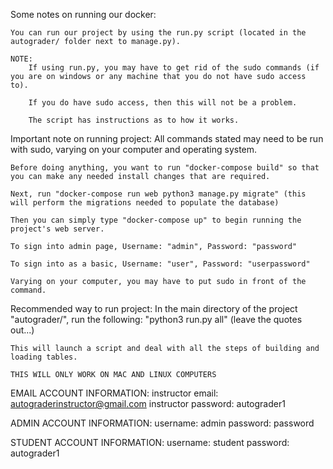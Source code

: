 Some notes on running our docker:
	
	You can run our project by using the run.py script (located in the autograder/ folder next to manage.py).

	NOTE:
		If using run.py, you may have to get rid of the sudo commands (if you are on windows or any machine that you do not have sudo access to).

		If you do have sudo access, then this will not be a problem.

		The script has instructions as to how it works.




Important note on running project:
	All commands stated may need to be run with sudo, varying on your computer and operating system.

	Before doing anything, you want to run "docker-compose build" so that you can make any needed install changes that are required.

	Next, run "docker-compose run web python3 manage.py migrate" (this will perform the migrations needed to populate the database)

	Then you can simply type "docker-compose up" to begin running the project's web server.

	To sign into admin page, Username: "admin", Password: "password"

	To sign into as a basic, Username: "user", Password: "userpassword"

	Varying on your computer, you may have to put sudo in front of the command.


Recommended way to run project:
	In the main directory of the project "autograder/", run the following:
		"python3 run.py all"	(leave the quotes out...)

	This will launch a script and deal with all the steps of building and loading tables.

	THIS WILL ONLY WORK ON MAC AND LINUX COMPUTERS

EMAIL ACCOUNT INFORMATION:
	instructor email: autograderinstructor@gmail.com
	instructor password: autograder1

ADMIN ACCOUNT INFORMATION:
	username:	admin
	password:	password

STUDENT ACCOUNT INFORMATION:
	username:	student
	password:	autograder1